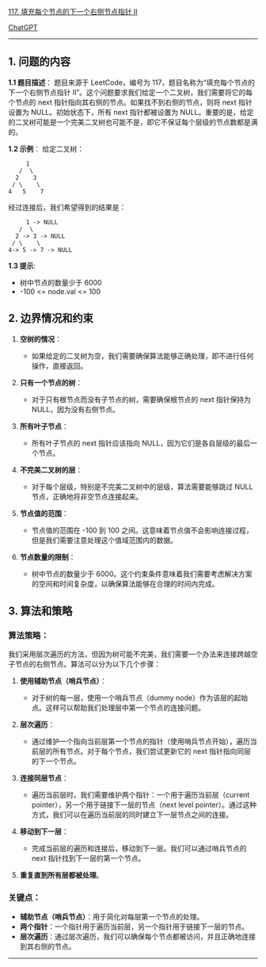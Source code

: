 [117. 填充每个节点的下一个右侧节点指针 II](https://leetcode.cn/problems/populating-next-right-pointers-in-each-node-ii)

[ChatGPT](https://chat.openai.com/share/7ea63ce5-113a-421f-a4a9-d45de7656ee8)

---

## 1. 问题的内容
**1.1 题目描述**：
题目来源于 LeetCode，编号为 117，题目名称为“填充每个节点的下一个右侧节点指针 II”。这个问题要求我们给定一个二叉树，我们需要将它的每个节点的 next 指针指向其右侧的节点。如果找不到右侧的节点，则将 next 指针设置为 NULL。初始状态下，所有 next 指针都被设置为 NULL。重要的是，给定的二叉树可能是一个完美二叉树也可能不是，即它不保证每个层级的节点数都是满的。

**1.2 示例**：
给定二叉树：

```
     1
   /  \
  2    3
 / \    \
4   5    7
```

经过连接后，我们希望得到的结果是：

```
     1 -> NULL
   /  \
  2 -> 3 -> NULL
 / \    \
4-> 5 -> 7 -> NULL
```

**1.3 提示**:
- 树中节点的数量少于 6000
- -100 <= node.val <= 100

## 2. 边界情况和约束
1. **空树的情况**：
   - 如果给定的二叉树为空，我们需要确保算法能够正确处理，即不进行任何操作，直接返回。

2. **只有一个节点的树**：
   - 对于只有根节点而没有子节点的树，需要确保根节点的 next 指针保持为 NULL，因为没有右侧节点。

3. **所有叶子节点**：
   - 所有叶子节点的 next 指针应该指向 NULL，因为它们是各自层级的最后一个节点。

4. **不完美二叉树的层**：
   - 对于每个层级，特别是不完美二叉树中的层级，算法需要能够跳过 NULL 节点，正确地将非空节点连接起来。

5. **节点值的范围**：
   - 节点值的范围在 -100 到 100 之间。这意味着节点值不会影响连接过程，但是我们需要注意处理这个值域范围内的数据。

6. **节点数量的限制**：
   - 树中节点的数量少于 6000。这个约束条件意味着我们需要考虑解决方案的空间和时间复杂度，以确保算法能够在合理的时间内完成。

## 3. 算法和策略
### 算法策略：

我们采用层次遍历的方法，但因为树可能不完美，我们需要一个办法来连接跨越空子节点的右侧节点。算法可以分为以下几个步骤：

1. **使用辅助节点（哨兵节点）**：
   - 对于树的每一层，使用一个哨兵节点（dummy node）作为该层的起始点。这样可以帮助我们处理层中第一个节点的连接问题。

2. **层次遍历**：
   - 通过维护一个指向当前层第一个节点的指针（使用哨兵节点开始），遍历当前层的所有节点。对于每个节点，我们尝试更新它的 next 指针指向同层的下一个节点。

3. **连接同层节点**：
   - 遍历当前层时，我们需要维护两个指针：一个用于遍历当前层（current pointer），另一个用于链接下一层的节点（next level pointer）。通过这种方式，我们可以在遍历当前层的同时建立下一层节点之间的连接。

4. **移动到下一层**：
   - 完成当前层的遍历和连接后，移动到下一层。我们可以通过哨兵节点的 next 指针找到下一层的第一个节点。

5. **重复直到所有层都被处理**。

### 关键点：

- **辅助节点（哨兵节点）**：用于简化对每层第一个节点的处理。
- **两个指针**：一个指针用于遍历当前层，另一个指针用于链接下一层的节点。
- **层次遍历**：通过层次遍历，我们可以确保每个节点都被访问，并且正确地连接到其右侧的节点。

---